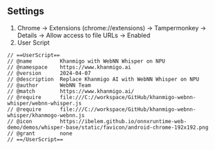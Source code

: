## Settings

1. Chrome -> Extensions (chrome://extensions) -> Tampermonkey -> Details -> Allow access to file URLs -> Enabled 
2. User Script

```
// ==UserScript==
// @name         Khanmigo with WebNN Whisper on NPU
// @namespace    https://www.khanmigo.ai
// @version      2024-04-07
// @description  Replace Khanmigo AI with WebNN Whisper on NPU
// @author       WebNN Team
// @match        https://www.khanmigo.ai/
// @require      file:///C://workspace/GitHub/khanmigo-webnn-whisper/webnn-whisper.js
// @require      file:///C://workspace/GitHub/khanmigo-webnn-whisper/khanmogo-webnn.js
// @icon         https://ibelem.github.io/onnxruntime-web-demo/demos/whisper-base/static/favicon/android-chrome-192x192.png
// @grant        none
// ==/UserScript==
```